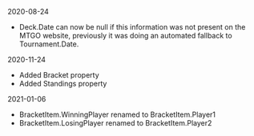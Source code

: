 2020-08-24

* Deck.Date can now be null if this information was not present on the MTGO website, previously it was doing an automated fallback to Tournament.Date.

2020-11-24

* Added Bracket property
* Added Standings property

2021-01-06

* BracketItem.WinningPlayer renamed to BracketItem.Player1
* BracketItem.LosingPlayer renamed to BracketItem.Player2
